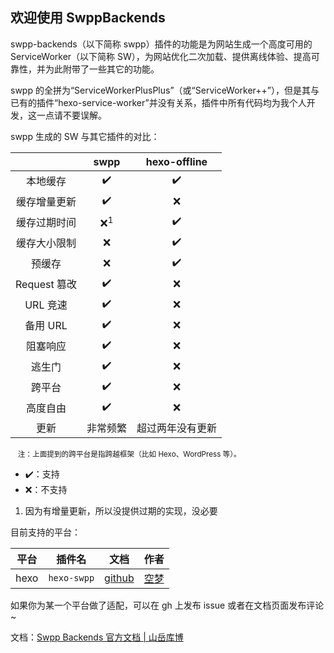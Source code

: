 ## 欢迎使用 SwppBackends

swpp-backends（以下简称 swpp）插件的功能是为网站生成一个高度可用的 ServiceWorker（以下简称 SW），为网站优化二次加载、提供离线体验、提高可靠性，并为此附带了一些其它的功能。

swpp 的全拼为“ServiceWorkerPlusPlus”（或“ServiceWorker++”），但是其与已有的插件“hexo-service-worker”并没有关系，插件中所有代码均为我个人开发，这一点请不要误解。

swpp 生成的 SW 与其它插件的对比：

|            |     swpp      | hexo-offline |
|:----------:|:-------------:|:------------:|
|    本地缓存    |      ✔️       |      ✔️      |
|   缓存增量更新   |      ✔️       |      ❌       |
|   缓存过期时间   | ❌<sup>1</sup> |      ✔️      |
|   缓存大小限制   |       ❌       |      ✔️      |
|    预缓存     |       ❌       |      ✔️      |
| Request 篡改 |      ✔️       |      ❌       |
|   URL 竞速   |      ✔️       |      ❌       |
|   备用 URL   |      ✔️       |      ❌       |
|    阻塞响应    |      ✔️       |      ❌       |
|    逃生门     |      ✔️       |      ❌       |
|    跨平台     |      ✔️       |      ❌       |
|    高度自由    |      ✔️       |      ❌       |
|     更新     |     非常频繁      |   超过两年没有更新   |

<small>&emsp;注：上面提到的跨平台是指跨越框架（比如 Hexo、WordPress 等）。</small>

+ ✔️：支持
+ ❌：不支持

1. 因为有增量更新，所以没提供过期的实现，没必要


目前支持的平台：

|  平台  |     插件名     |                            文档                             |           作者            |
|:----:|:-----------:|:---------------------------------------------------------:|:-----------------------:|
| hexo | `hexo-swpp` | [github](https://github.com/EmptyDreams/hexo-swpp#readme) | [空梦](https://kmar.top/) |

如果你为某一个平台做了适配，可以在 gh 上发布 issue 或者在文档页面发布评论~

文档：[Swpp Backends 官方文档 | 山岳库博](https://kmar.top/posts/b70ec88f/)